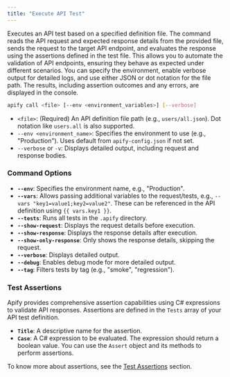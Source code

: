 ```yaml
---
title: "Execute API Test"
---
```


Executes an API test based on a specified definition file. The command reads the API request and expected response details from the provided file, sends the request to the target API endpoint, and evaluates the response using the assertions defined in the test file. This allows you to automate the validation of API endpoints, ensuring they behave as expected under different scenarios. You can specify the environment, enable verbose output for detailed logs, and use either JSON or dot notation for the file path. The results, including assertion outcomes and any errors, are displayed in the console.

```bash
apify call <file> [--env <environment_variables>] [--verbose]
```

- `<file>`: (Required) An API definition file path (e.g., `users/all.json`). Dot notation like `users.all` is also supported.
- `--env <environment_name>`: Specifies the environment to use (e.g., "Production"). Uses default from `apify-config.json` if not set.
- `--verbose` or `-v`: Displays detailed output, including request and response bodies.

### Command Options

- **`--env`**: Specifies the environment name, e.g., "Production".
- **`--vars`**: Allows passing additional variables to the request/tests, e.g., `--vars "key1=value1;key2=value2"`. These can be referenced in the API definition using `{{ vars.key1 }}`.
- **`--tests`**: Runs all tests in the `.apify` directory.
- **`--show-request`**: Displays the request details before execution.
- **`--show-response`**: Displays the response details after execution.
- **`--show-only-response`**: Only shows the response details, skipping the request.
- **`--verbose`**: Displays detailed output.
- **`--debug`**: Enables debug mode for more detailed output.
- **`--tag`**: Filters tests by tag (e.g., "smoke", "regression").

### Test Assertions

Apify provides comprehensive assertion capabilities using C# expressions to validate API responses. Assertions are defined in the `Tests` array of your API test definition.

- **`Title`**: A descriptive name for the assertion.
- **`Case`**: A C# expression to be evaluated. The expression should return a boolean value. You can use the `Assert` object and its methods to perform assertions.

To know more about assertions, see the [Test Assertions](/docs/api-testing/assertions) section.
